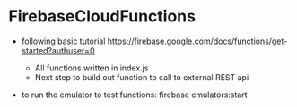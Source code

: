 # FirebaseCloudFunctions

- following basic tutorial https://firebase.google.com/docs/functions/get-started?authuser=0
  - All functions written in index.js
  - Next step to build out function to call to external REST api
  
- to run the emulator to test functions: firebase emulators:start

